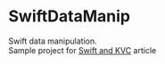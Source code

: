 SwiftDataManip
==============

Swift data manipulation.  
Sample project for [Swift and KVC](http://andrewbatutin.github.io/swift/2014/12/06/swift-kvc.html) article 
